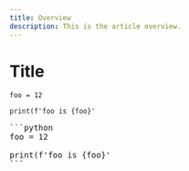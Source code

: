 ```yaml
---
title: Overview
description: This is the article overview.
---
```

# Title


```python{data-start="5" class="line-numbers"}
foo = 12

print(f'foo is {foo}'
```


<div class="line-numbers">

<pre >
```python
foo = 12

print(f'foo is {foo}'
```

</div>
